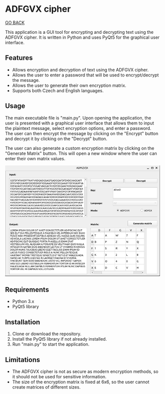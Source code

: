 # ADFGVX cipher

[GO BACK](https://github.com/0xMartin/UTB-FAI-programs)

This application is a GUI tool for encrypting and decrypting text using the ADFGVX cipher. It is written in Python and uses PyQt5 for the graphical user interface.

## Features

* Allows encryption and decryption of text using the ADFGVX cipher.
* Allows the user to enter a password that will be used to encrypt/decrypt the message.
* Allows the user to generate their own encryption matrix.
* Supports both Czech and English languages.

## Usage

The main executable file is "main.py". Upon opening the application, the user is presented with a graphical user interface that allows them to input the plaintext message, select encryption options, and enter a password. The user can then encrypt the message by clicking on the "Encrypt" button and decrypt it by clicking on the "Decrypt" button.

The user can also generate a custom encryption matrix by clicking on the "Generate Matrix" button. This will open a new window where the user can enter their own matrix values.

<img src="./img/img1.png"> 

## Requirements
* Python 3.x
* PyQt5 library

## Installation
1. Clone or download the repository.
1. Install the PyQt5 library if not already installed.
1. Run "main.py" to start the application.

## Limitations
* The ADFGVX cipher is not as secure as modern encryption methods, so it should not be used for sensitive information.
* The size of the encryption matrix is fixed at 6x6, so the user cannot create matrices of different sizes.